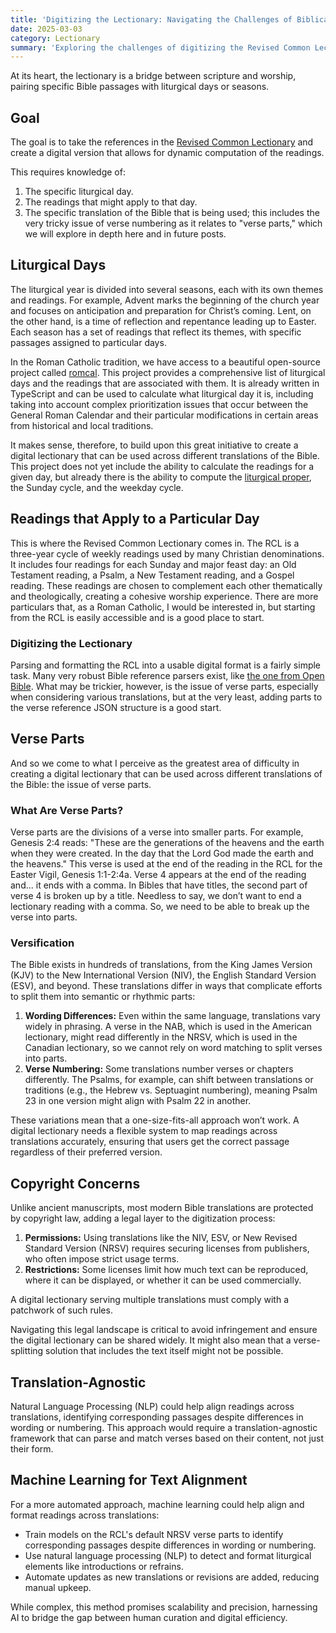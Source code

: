 ```yaml
---
title: 'Digitizing the Lectionary: Navigating the Challenges of Biblical Translations'
date: 2025-03-03
category: Lectionary
summary: 'Exploring the challenges of digitizing the Revised Common Lectionary, from verse parts to translation differences.'
---
```


At its heart, the lectionary is a bridge between scripture and worship, pairing specific Bible passages with liturgical days or seasons.

## Goal

The goal is to take the references in the [Revised Common Lectionary](https://lectionary.library.vanderbilt.edu/) and create a digital version that allows for dynamic computation of the readings.

This requires knowledge of:

1. The specific liturgical day.
2. The readings that might apply to that day.
3. The specific translation of the Bible that is being used; this includes the very tricky issue of verse numbering as it relates to "verse parts," which we will explore in depth here and in future posts.

## Liturgical Days

The liturgical year is divided into several seasons, each with its own themes and readings. For example, Advent marks the beginning of the church year and focuses on anticipation and preparation for Christ’s coming. Lent, on the other hand, is a time of reflection and repentance leading up to Easter. Each season has a set of readings that reflect its themes, with specific passages assigned to particular days.

In the Roman Catholic tradition, we have access to a beautiful open-source project called [romcal](https://romcal.js.org/). This project provides a comprehensive list of liturgical days and the readings that are associated with them. It is already written in TypeScript and can be used to calculate what liturgical day it is, including taking into account complex prioritization issues that occur between the General Roman Calendar and their particular modifications in certain areas from historical and local traditions.

It makes sense, therefore, to build upon this great initiative to create a digital lectionary that can be used across different translations of the Bible. This project does not yet include the ability to calculate the readings for a given day, but already there is the ability to compute the [liturgical proper](<https://en.wikipedia.org/wiki/Proper_(liturgy)>), the Sunday cycle, and the weekday cycle.

## Readings that Apply to a Particular Day

This is where the Revised Common Lectionary comes in. The RCL is a three-year cycle of weekly readings used by many Christian denominations. It includes four readings for each Sunday and major feast day: an Old Testament reading, a Psalm, a New Testament reading, and a Gospel reading. These readings are chosen to complement each other thematically and theologically, creating a cohesive worship experience. There are more particulars that, as a Roman Catholic, I would be interested in, but starting from the RCL is easily accessible and is a good place to start.

### Digitizing the Lectionary

Parsing and formatting the RCL into a usable digital format is a fairly simple task. Many very robust Bible reference parsers exist, like [the one from Open Bible](https://github.com/openbibleinfo/Bible-Passage-Reference-Parser). What may be trickier, however, is the issue of verse parts, especially when considering various translations, but at the very least, adding parts to the verse reference JSON structure is a good start.

## Verse Parts

And so we come to what I perceive as the greatest area of difficulty in creating a digital lectionary that can be used across different translations of the Bible: the issue of verse parts.

### What Are Verse Parts?

Verse parts are the divisions of a verse into smaller parts. For example, Genesis 2:4 reads: "These are the generations of the heavens and the earth when they were created. In the day that the Lord God made the earth and the heavens." This verse is used at the end of the reading in the RCL for the Easter Vigil, Genesis 1:1-2:4a. Verse 4 appears at the end of the reading and... it ends with a comma. In Bibles that have titles, the second part of verse 4 is broken up by a title. Needless to say, we don’t want to end a lectionary reading with a comma. So, we need to be able to break up the verse into parts.

### Versification

The Bible exists in hundreds of translations, from the King James Version (KJV) to the New International Version (NIV), the English Standard Version (ESV), and beyond. These translations differ in ways that complicate efforts to split them into semantic or rhythmic parts:

1. **Wording Differences:** Even within the same language, translations vary widely in phrasing. A verse in the NAB, which is used in the American lectionary, might read differently in the NRSV, which is used in the Canadian lectionary, so we cannot rely on word matching to split verses into parts.
2. **Verse Numbering:** Some translations number verses or chapters differently. The Psalms, for example, can shift between translations or traditions (e.g., the Hebrew vs. Septuagint numbering), meaning Psalm 23 in one version might align with Psalm 22 in another.

These variations mean that a one-size-fits-all approach won’t work. A digital lectionary needs a flexible system to map readings across translations accurately, ensuring that users get the correct passage regardless of their preferred version.

## Copyright Concerns

Unlike ancient manuscripts, most modern Bible translations are protected by copyright law, adding a legal layer to the digitization process:

1. **Permissions:** Using translations like the NIV, ESV, or New Revised Standard Version (NRSV) requires securing licenses from publishers, who often impose strict usage terms.
2. **Restrictions:** Some licenses limit how much text can be reproduced, where it can be displayed, or whether it can be used commercially.

A digital lectionary serving multiple translations must comply with a patchwork of such rules.

Navigating this legal landscape is critical to avoid infringement and ensure the digital lectionary can be shared widely. It might also mean that a verse-splitting solution that includes the text itself might not be possible.

## Translation-Agnostic

Natural Language Processing (NLP) could help align readings across translations, identifying corresponding passages despite differences in wording or numbering. This approach would require a translation-agnostic framework that can parse and match verses based on their content, not just their form.

## Machine Learning for Text Alignment

For a more automated approach, machine learning could help align and format readings across translations:

- Train models on the RCL's default NRSV verse parts to identify corresponding passages despite differences in wording or numbering.
- Use natural language processing (NLP) to detect and format liturgical elements like introductions or refrains.
- Automate updates as new translations or revisions are added, reducing manual upkeep.

While complex, this method promises scalability and precision, harnessing AI to bridge the gap between human curation and digital efficiency.
